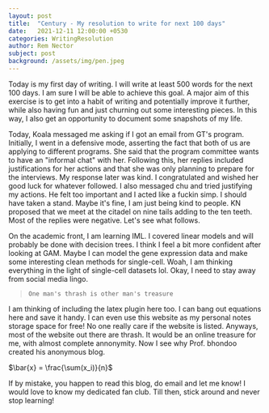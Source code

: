 ```yaml
---
layout: post
title:  "Century - My resolution to write for next 100 days"
date:   2021-12-11 12:00:00 +0530
categories: WritingResolution
author: Rem Nector
subject: post
background: /assets/img/pen.jpeg
---
```


Today is my first day of writing. I will write at least 500 words for the next 100 days. I am sure I will be able to achieve this goal. A major aim of this exercise is to get into a habit of writing and potentially improve it further, while also having fun and just churning out some interesting pieces. In this way, I also get an opportunity to document some snapshots of my life.

Today, Koala messaged me asking if I got an email from GT's program. Initially, I went in a defensive mode, asserting the fact that both of us are applying to different programs. She said that the program committee wants to have an "informal chat" with her. Following this, her replies included justifications for her actions and that she was only planning to prepare for the interviews. My response later was kind. I congratulated and wished her good luck for whatever followed. I also messaged chu and tried justifying my actions. He felt too important and I acted like a fuckin simp. I should have taken a stand. Maybe it's fine, I am just being kind to people. KN proposed that we meet at the citadel on nine tails adding to the ten teeth. Most of the replies were negative. Let's see what follows. 

On the academic front, I am learning IML. I covered linear models and will probably be done with decision trees. I think I feel a bit more confident after looking at GAM. Maybe I can model the gene expression data and make some interesting clean methods for single-cell. Woah, I am thinking everything in the light of single-cell datasets lol. Okay, I need to stay away from social media lingo. 

> `One man's thrash is other man's treasure`

I am thinking of including the latex plugin here too. I can bang out equations here and save it handy. I can even use this website as my personal notes storage space for free! No one really care if the website is listed. Anyways, most of the website out there are thrash. It would be an online treasure for me, with almost complete annonymity. Now I see why Prof. bhondoo created his anonymous blog.


$\bar{x} = \frac{\sum(x_i)}{n}$

If by mistake, you happen to read this blog, do email and let me know! I would love to know my dedicated fan club. Till then, stick around and never stop learning!